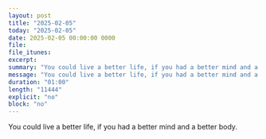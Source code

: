 ```yaml
---
layout: post
title: "2025-02-05"
today: "2025-02-05"
date: 2025-02-05 00:00:00 0000
file:
file_itunes:
excerpt:
summary: "You could live a better life, if you had a better mind and a better body."
message: "You could live a better life, if you had a better mind and a better body."
duration: "01:00"
length: "11444"
explicit: "no"
block: "no"
---
```

You could live a better life, if you had a better mind and a better body.


